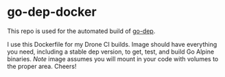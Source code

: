 # go-dep-docker

This repo is used for the automated build of [go-dep](https://hub.docker.com/r/codyoss/go-dep/).

I use this Dockerfile for my Drone CI builds. Image should have everything you need, including a stable dep version, to get, test, and build Go Alpine binaries. *Note* image assumes you will mount in your code with volumes to the proper area. Cheers!

